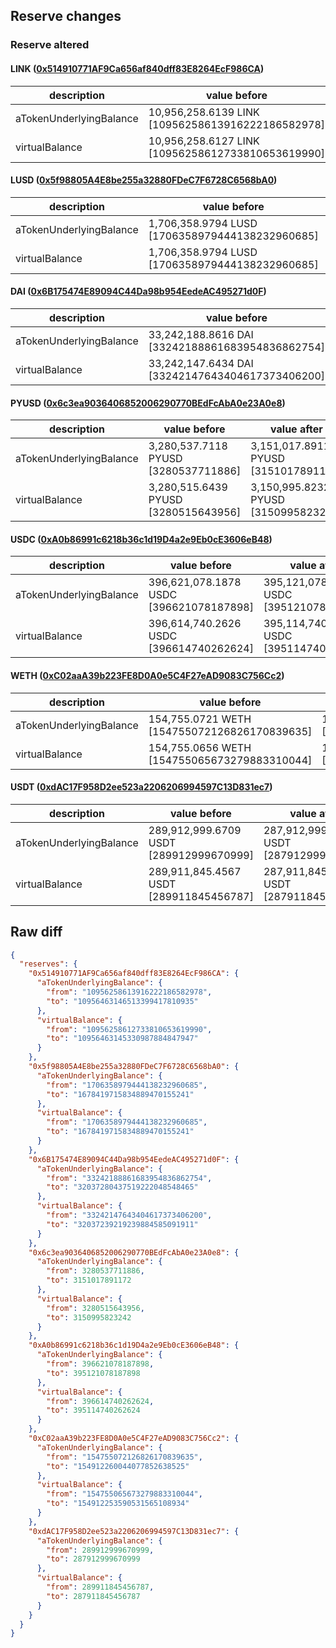 ## Reserve changes

### Reserve altered

#### LINK ([0x514910771AF9Ca656af840dff83E8264EcF986CA](https://etherscan.io/address/0x514910771AF9Ca656af840dff83E8264EcF986CA))

| description | value before | value after |
| --- | --- | --- |
| aTokenUnderlyingBalance | 10,956,258.6139 LINK [10956258613916222186582978] | 10,956,463.1465 LINK [10956463146513399417810935] |
| virtualBalance | 10,956,258.6127 LINK [10956258612733810653619990] | 10,956,463.1453 LINK [10956463145330987884847947] |


#### LUSD ([0x5f98805A4E8be255a32880FDeC7F6728C6568bA0](https://etherscan.io/address/0x5f98805A4E8be255a32880FDeC7F6728C6568bA0))

| description | value before | value after |
| --- | --- | --- |
| aTokenUnderlyingBalance | 1,706,358.9794 LUSD [1706358979444138232960685] | 1,678,419.7158 LUSD [1678419715834889470155241] |
| virtualBalance | 1,706,358.9794 LUSD [1706358979444138232960685] | 1,678,419.7158 LUSD [1678419715834889470155241] |


#### DAI ([0x6B175474E89094C44Da98b954EedeAC495271d0F](https://etherscan.io/address/0x6B175474E89094C44Da98b954EedeAC495271d0F))

| description | value before | value after |
| --- | --- | --- |
| aTokenUnderlyingBalance | 33,242,188.8616 DAI [33242188861683954836862754] | 32,037,280.4375 DAI [32037280437519222048548465] |
| virtualBalance | 33,242,147.6434 DAI [33242147643404617373406200] | 32,037,239.2192 DAI [32037239219239884585091911] |


#### PYUSD ([0x6c3ea9036406852006290770BEdFcAbA0e23A0e8](https://etherscan.io/address/0x6c3ea9036406852006290770BEdFcAbA0e23A0e8))

| description | value before | value after |
| --- | --- | --- |
| aTokenUnderlyingBalance | 3,280,537.7118 PYUSD [3280537711886] | 3,151,017.8911 PYUSD [3151017891172] |
| virtualBalance | 3,280,515.6439 PYUSD [3280515643956] | 3,150,995.8232 PYUSD [3150995823242] |


#### USDC ([0xA0b86991c6218b36c1d19D4a2e9Eb0cE3606eB48](https://etherscan.io/address/0xA0b86991c6218b36c1d19D4a2e9Eb0cE3606eB48))

| description | value before | value after |
| --- | --- | --- |
| aTokenUnderlyingBalance | 396,621,078.1878 USDC [396621078187898] | 395,121,078.1878 USDC [395121078187898] |
| virtualBalance | 396,614,740.2626 USDC [396614740262624] | 395,114,740.2626 USDC [395114740262624] |


#### WETH ([0xC02aaA39b223FE8D0A0e5C4F27eAD9083C756Cc2](https://etherscan.io/address/0xC02aaA39b223FE8D0A0e5C4F27eAD9083C756Cc2))

| description | value before | value after |
| --- | --- | --- |
| aTokenUnderlyingBalance | 154,755.0721 WETH [154755072126826170839635] | 154,912.2600 WETH [154912260044077852638525] |
| virtualBalance | 154,755.0656 WETH [154755065673279883310044] | 154,912.2535 WETH [154912253590531565108934] |


#### USDT ([0xdAC17F958D2ee523a2206206994597C13D831ec7](https://etherscan.io/address/0xdAC17F958D2ee523a2206206994597C13D831ec7))

| description | value before | value after |
| --- | --- | --- |
| aTokenUnderlyingBalance | 289,912,999.6709 USDT [289912999670999] | 287,912,999.6709 USDT [287912999670999] |
| virtualBalance | 289,911,845.4567 USDT [289911845456787] | 287,911,845.4567 USDT [287911845456787] |


## Raw diff

```json
{
  "reserves": {
    "0x514910771AF9Ca656af840dff83E8264EcF986CA": {
      "aTokenUnderlyingBalance": {
        "from": "10956258613916222186582978",
        "to": "10956463146513399417810935"
      },
      "virtualBalance": {
        "from": "10956258612733810653619990",
        "to": "10956463145330987884847947"
      }
    },
    "0x5f98805A4E8be255a32880FDeC7F6728C6568bA0": {
      "aTokenUnderlyingBalance": {
        "from": "1706358979444138232960685",
        "to": "1678419715834889470155241"
      },
      "virtualBalance": {
        "from": "1706358979444138232960685",
        "to": "1678419715834889470155241"
      }
    },
    "0x6B175474E89094C44Da98b954EedeAC495271d0F": {
      "aTokenUnderlyingBalance": {
        "from": "33242188861683954836862754",
        "to": "32037280437519222048548465"
      },
      "virtualBalance": {
        "from": "33242147643404617373406200",
        "to": "32037239219239884585091911"
      }
    },
    "0x6c3ea9036406852006290770BEdFcAbA0e23A0e8": {
      "aTokenUnderlyingBalance": {
        "from": 3280537711886,
        "to": 3151017891172
      },
      "virtualBalance": {
        "from": 3280515643956,
        "to": 3150995823242
      }
    },
    "0xA0b86991c6218b36c1d19D4a2e9Eb0cE3606eB48": {
      "aTokenUnderlyingBalance": {
        "from": 396621078187898,
        "to": 395121078187898
      },
      "virtualBalance": {
        "from": 396614740262624,
        "to": 395114740262624
      }
    },
    "0xC02aaA39b223FE8D0A0e5C4F27eAD9083C756Cc2": {
      "aTokenUnderlyingBalance": {
        "from": "154755072126826170839635",
        "to": "154912260044077852638525"
      },
      "virtualBalance": {
        "from": "154755065673279883310044",
        "to": "154912253590531565108934"
      }
    },
    "0xdAC17F958D2ee523a2206206994597C13D831ec7": {
      "aTokenUnderlyingBalance": {
        "from": 289912999670999,
        "to": 287912999670999
      },
      "virtualBalance": {
        "from": 289911845456787,
        "to": 287911845456787
      }
    }
  }
}
```